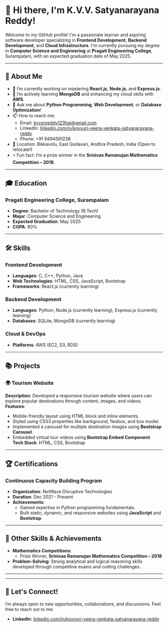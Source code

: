 

# 👋 Hi there, I'm **K.V.V. Satyanarayana Reddy**!

Welcome to my GitHub profile! I'm a passionate learner and aspiring software developer specializing in **Frontend Development**, **Backend Development**, and **Cloud Infrastructure**. I'm currently pursuing my degree in **Computer Science and Engineering** at **Pragati Engineering College**, Surampalam, with an expected graduation date of May 2025.

---

## 🌟 About Me

- 🔭 I’m currently working on mastering **React.js**, **Node.js**, and **Express.js**.
- 🌱 I’m actively learning **MongoDB** and enhancing my cloud skills with **AWS**.
- 💬 Ask me about **Python Programming**, **Web Development**, or **Database Optimization**!
- 📫 How to reach me:  
  - Email: [kvvsnreddy123hai@gmail.com](mailto:kvvsnreddy123hai@gmail.com)  
  - LinkedIn: [linkedin.com/in/kovvuri-veera-venkata-satyanarayana-reddy](https://www.linkedin.com/in/kovvuri-veera-venkata-satyanarayana-reddy-562407229)  
  - Phone: +91 9494591238  
- 📍 Location: Bikkavolu, East Godavari, Andhra Pradesh, India (Open to relocate!)  
- ⚡ Fun fact: I’m a prize winner in the **Srinivas Ramanujan Mathematics Competition – 2018**.

---

## 🎓 Education

### **Pragati Engineering College, Surampalam**
- **Degree**: Bachelor of Technology (B.Tech)  
- **Major**: Computer Science and Engineering  
- **Expected Graduation**: May 2025  
- **CGPA**: 80%  

---

## 🛠 Skills

### Frontend Development
- **Languages**: C, C++, Python, Java  
- **Web Technologies**: HTML, CSS, JavaScript, Bootstrap  
- **Frameworks**: React.js (currently learning)

### Backend Development
- **Languages**: Python, Node.js (currently learning), Express.js (currently learning)  
- **Databases**: SQLite, MongoDB (currently learning)

### Cloud & DevOps
- **Platforms**: AWS (EC2, S3, RDS)

---

## 📚 Projects

### 🌍 **Tourism Website**
**Description**: Developed a responsive tourism website where users can explore popular destinations through content, images, and videos.  
**Features**:  
- Mobile-friendly layout using HTML block and inline elements.  
- Styled using CSS3 properties like background, flexbox, and box model.  
- Implemented a carousel for multiple destination images using **Bootstrap Carousel**.  
- Embedded virtual tour videos using **Bootstrap Embed Component**.  
**Tech Stack**: HTML, CSS, Bootstrap  



---

## 🏆 Certifications

### **Continuous Capacity Building Program**
- **Organization**: NxtWave Disruptive Technologies  
- **Duration**: Dec 2021 - Present  
- **Achievements**:  
  - Gained expertise in Python programming fundamentals.  
  - Built static, dynamic, and responsive websites using **JavaScript** and **Bootstrap**.  

---

## 🌟 Other Skills & Achievements

- **Mathematics Competitions**:  
  - Prize Winner, **Srinivas Ramanujan Mathematics Competition – 2018**  
- **Problem-Solving**: Strong analytical and logical reasoning skills developed through competitive exams and coding challenges.  

---



---

## 🤝 Let's Connect!

I’m always open to new opportunities, collaborations, and discussions. Feel free to reach out to me:

- **LinkedIn**: [linkedin.com/in/kovvuri-veera-venkata-satyanarayana-reddy](https://www.linkedin.com/in/kovvuri-veera-venkata-satyanarayana-reddy-562407229)  





